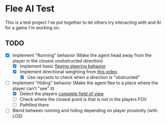 # Flee AI Test

This is a test project I've put together to let others try interacting with and AI for a game I'm working on.

## TODO

- [x] Implement "Running" behavior (Make the agent head away from the player in the closest unobstructed direction)
  - [x] Implement basic [fleeing steering behavior](https://www.youtube.com/watch?v=Q4MU7pkDYmQ)
  - [x] Implement directional weighting from [this video](https://youtu.be/6BrZryMz-ac?t=115)
    - [x] Use raycasts to check when a direction is "obstructed"
- [ ] Implement "Hiding" behavior (Make the agent flee to a place where the player can't "see" it)
  - [x] Detect the players [complete field of view](https://ncase.me/sight-and-light/)
  - [ ] Check where the closest point is that is not in the players FOV
  - [ ] Pathfind there
- [ ] Blend between running and hiding depending on player proximity (with LOS)
